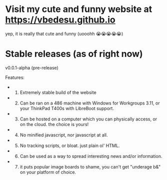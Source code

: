 # Visit my cute and funny website at https://vbedesu.github.io
yep, it is really that cute and funny (uooohh 😭😭😭😭😭)

# Stable releases (as of right now)
v0.0.1-alpha (pre-release)

Features:
- 1. Extremely stable build of the website
- 2. Can be ran on a 486 machine with Windows for Workgroups 3.11, or your ThinkPad T400s with LibreBoot support.
- 3. Can be hosted on a computer which you can physically access, or on the cloud. the choice is yours!
- 4. No minified javascript, nor javascript at all.
- 5. No tracking scripts, or bloat. just plain ol' HTML.
- 6. Can be used as a way to spread interesting news and/or information.
- 7. it puts popular image boards to shame, you can't get "underage b&" on your platform of choice.
